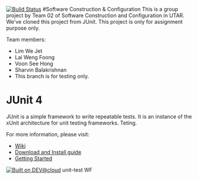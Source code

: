 [![Build Status](https://travis-ci.org/sharvinbala/junit.svg?branch=master)](https://travis-ci.org/sharvinbala/junit)
#Software Construction & Configuration
This is a group project by Team 02 of Software Construction and Configuration in UTAR. We've cloned this project from JUnit.
This project is only for assignment purpose only.

Team members:
- Lim We Jet
- Lai Weng Foong
- Voon See Hong
- Sharvin Balakrishnan
- This branch is for testing only.

# JUnit 4
JUnit is a simple framework to write repeatable tests. It is an instance of the xUnit architecture for unit testing frameworks.
Teting.


For more information, please visit:
* [Wiki](https://github.com/junit-team/junit4/wiki)
* [Download and Install guide](https://github.com/junit-team/junit4/wiki/Download-and-Install)
* [Getting Started](https://github.com/junit-team/junit4/wiki/Getting-started)

[![Built on DEV@cloud](http://www.cloudbees.com/sites/default/files/Button-Built-on-CB-1.png)](http://www.cloudbees.com/foss/foss-dev.cb)
unit-test WF
